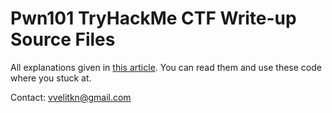 # Pwn101 TryHackMe CTF Write-up Source Files
 
All explanations given in [this article](https://vvelitkn.com/binary%20exploitation/Pwn101-TryHackMe-CTF-Writeup/#challenge-1---pwn101). You can read them and use these code where you stuck at.

Contact: vvelitkn@gmail.com